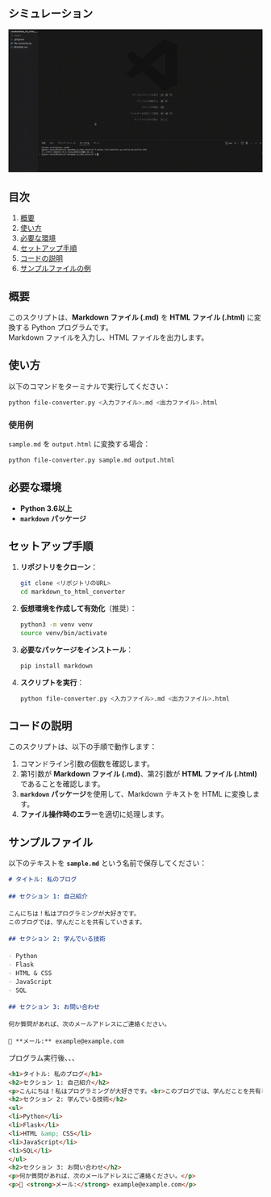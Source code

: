 ## シミュレーション
![シミュレーション](file_converter.gif)

## 目次

1. [概要](#概要)
2. [使い方](#使い方)
3. [必要な環境](#必要な環境)
4. [セットアップ手順](#セットアップ手順)
5. [コードの説明](#コードの説明)
6. [サンプルファイルの例](#サンプルファイル)


## 概要
このスクリプトは、**Markdown ファイル (.md)** を **HTML ファイル (.html)** に変換する Python プログラムです。  
Markdown ファイルを入力し、HTML ファイルを出力します。


## **使い方**

以下のコマンドをターミナルで実行してください：

```bash
python file-converter.py <入力ファイル>.md <出力ファイル>.html
```

### 使用例

`sample.md` を `output.html` に変換する場合：

```bash
python file-converter.py sample.md output.html
```


## **必要な環境**

- **Python 3.6以上**
- **`markdown` パッケージ**


## **セットアップ手順**

1. **リポジトリをクローン**：

   ```bash
   git clone <リポジトリのURL>
   cd markdown_to_html_converter
   ```

2. **仮想環境を作成して有効化**（推奨）：

   ```bash
   python3 -m venv venv
   source venv/bin/activate
   ```

3. **必要なパッケージをインストール**：

   ```bash
   pip install markdown
   ```

4. **スクリプトを実行**：

   ```bash
   python file-converter.py <入力ファイル>.md <出力ファイル>.html
   ```


## **コードの説明**

このスクリプトは、以下の手順で動作します：

1. コマンドライン引数の個数を確認します。
2. 第1引数が **Markdown ファイル (.md)**、第2引数が **HTML ファイル (.html)** であることを確認します。
3. **`markdown` パッケージ**を使用して、Markdown テキストを HTML に変換します。
4. **ファイル操作時のエラー**を適切に処理します。


## **サンプルファイル**

以下のテキストを **`sample.md`** という名前で保存してください：

```markdown
# タイトル: 私のブログ

## セクション 1: 自己紹介

こんにちは！私はプログラミングが大好きです。  
このブログでは、学んだことを共有していきます。

## セクション 2: 学んでいる技術

- Python
- Flask
- HTML & CSS
- JavaScript
- SQL

## セクション 3: お問い合わせ

何か質問があれば、次のメールアドレスにご連絡ください。

📧 **メール:** example@example.com
```


プログラム実行後、、、

```html
<h1>タイトル: 私のブログ</h1>
<h2>セクション 1: 自己紹介</h2>
<p>こんにちは！私はプログラミングが大好きです。<br>このブログでは、学んだことを共有していきます。</p>
<h2>セクション 2: 学んでいる技術</h2>
<ul>
<li>Python</li>
<li>Flask</li>
<li>HTML &amp; CSS</li>
<li>JavaScript</li>
<li>SQL</li>
</ul>
<h2>セクション 3: お問い合わせ</h2>
<p>何か質問があれば、次のメールアドレスにご連絡ください。</p>
<p>📧 <strong>メール:</strong> example@example.com</p>
```
